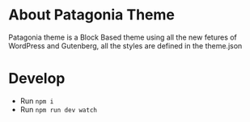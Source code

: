 # About Patagonia Theme
Patagonia theme is a Block Based theme using all the new fetures of WordPress and Gutenberg, all the styles are defined in the theme.json

# Develop
 - Run `npm i`
 - Run `npm run dev watch`